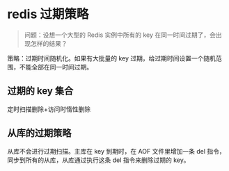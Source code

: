 # redis 过期策略
> 问题：设想一个大型的 Redis 实例中所有的 key 在同一时间过期了，会出现怎样的结果？

策略：过期时间随机化。如果有大批量的 key 过期，给过期时间设置一个随机范围，不能全部在同一时间过期。

## 过期的 key 集合
定时扫描删除+访问时惰性删除

## 从库的过期策略
从库不会进行过期扫描。主库在 key 到期时，在 AOF 文件里增加一条 del 指令，同步到所有的从库，从库通过执行这条 del 指令来删除过期的 key。